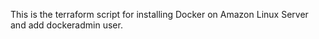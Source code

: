 This is the terraform script for installing Docker on Amazon Linux Server and add dockeradmin user.

